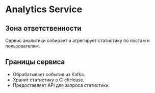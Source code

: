 # Analytics Service

## Зона ответственности
Сервис аналитики собирает и агрегирует статистику по постам и пользователям.

## Границы сервиса
- Обрабатывает события из Kafka.
- Хранит статистику в ClickHouse.
- Предоставляет API для запроса статистики.

